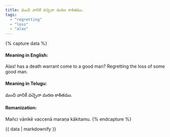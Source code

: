 ```yaml
---
title: మంచి వానికే వచ్చెనా మరణ కాకితము.
tags:
  - "regretting"
  - "loss"
  - "alas"
---
```


{% capture data %}
#### Meaning in English:
Alas! has a death warrant come to a good man?
Regretting the loss of some good man.

#### Meaning in Telugu:
మంచి వానికే వచ్చెనా మరణ కాకితము.

#### Romanization:
Man̄ci vānikē vaccenā maraṇa kākitamu.
{% endcapture %}

{{ data | markdownify }}

